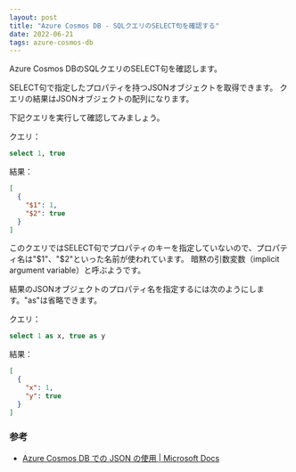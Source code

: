 ```yaml
---
layout: post
title: "Azure Cosmos DB - SQLクエリのSELECT句を確認する"
date: 2022-06-21
tags: azure-cosmos-db
---
```


Azure Cosmos DBのSQLクエリのSELECT句を確認します。

SELECT句で指定したプロパティを持つJSONオブジェクトを取得できます。
クエリの結果はJSONオブジェクトの配列になります。

下記クエリを実行して確認してみましょう。

クエリ：
```sql
select 1, true
```

結果：
```json
[
  {
    "$1": 1,
    "$2": true
  }
]
```

このクエリではSELECT句でプロパティのキーを指定していないので、プロパティ名は"$1"、"$2"といった名前が使われています。
暗黙の引数変数（implicit argument variable）と呼ぶようです。

結果のJSONオブジェクトのプロパティ名を指定するには次のようにします。"as"は省略できます。

クエリ：
```sql
select 1 as x, true as y
```

結果：
```json
[
  {
    "x": 1,
    "y": true
  }
]
```

### 参考

- [Azure Cosmos DB での JSON の使用 &#124; Microsoft Docs](https://docs.microsoft.com/en-us/azure/cosmos-db/sql/sql-query-working-with-json)

